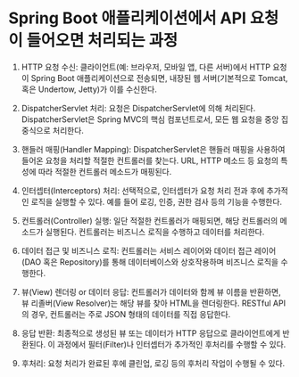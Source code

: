 # Spring Boot 애플리케이션에서 API 요청이 들어오면 처리되는 과정
1. HTTP 요청 수신: 클라이언트(예: 브라우저, 모바일 앱, 다른 서버)에서 HTTP 요청이 Spring Boot 애플리케이션으로 전송되면, 내장된 웹 서버(기본적으로 Tomcat, 혹은 Undertow, Jetty)가 이를 수신한다.

2. DispatcherServlet 처리: 요청은 DispatcherServlet에 의해 처리된다. DispatcherServlet은 Spring MVC의 핵심 컴포넌트로서, 모든 웹 요청을 중앙 집중식으로 처리한다.

3. 핸들러 매핑(Handler Mapping): DispatcherServlet은 핸들러 매핑을 사용하여 들어온 요청을 처리할 적절한 컨트롤러를 찾는다. URL, HTTP 메소드 등 요청의 특성에 따라 적절한 컨트롤러 메소드가 매핑된다.

4. 인터셉터(Interceptors) 처리: 선택적으로, 인터셉터가 요청 처리 전과 후에 추가적인 로직을 실행할 수 있다. 예를 들어 로깅, 인증, 권한 검사 등의 기능을 수행한다.

5. 컨트롤러(Controller) 실행: 일단 적절한 컨트롤러가 매핑되면, 해당 컨트롤러의 메소드가 실행된다. 컨트롤러는 비즈니스 로직을 수행하고 데이터를 처리한다.

6. 데이터 접근 및 비즈니스 로직: 컨트롤러는 서비스 레이어와 데이터 접근 레이어(DAO 혹은 Repository)를 통해 데이터베이스와 상호작용하며 비즈니스 로직을 수행한다.

7. 뷰(View) 렌더링 or 데이터 응답: 컨트롤러가 데이터와 함께 뷰 이름을 반환하면, 뷰 리졸버(View Resolver)는 해당 뷰를 찾아 HTML을 렌더링한다. RESTful API의 경우, 컨트롤러는 주로 JSON 형태의 데이터를 직접 응답한다.

8. 응답 반환: 최종적으로 생성된 뷰 또는 데이터가 HTTP 응답으로 클라이언트에게 반환된다. 이 과정에서 필터(Filter)나 인터셉터가 추가적인 후처리를 수행할 수 있다.

9. 후처리: 요청 처리가 완료된 후에 클린업, 로깅 등의 후처리 작업이 수행될 수 있다.

